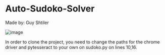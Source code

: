 # Auto-Sudoko-Solver

Made by: Guy Shtiler

![image](https://user-images.githubusercontent.com/58900797/130512626-7ef3dcf1-9f30-4959-8367-73ece3a5e346.png)


In order to clone the project, you need to change the paths for the chrome driver and pytesseract to your own on sudoko.py on lines 10,16.
